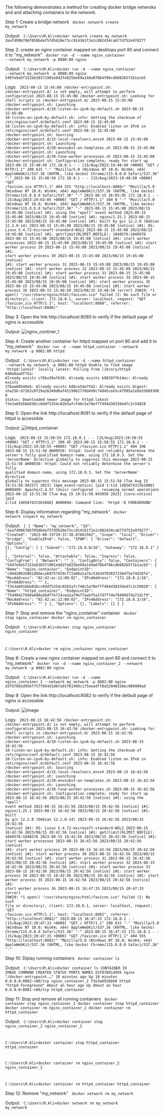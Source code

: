 The following demonstrates a method for creating docker bridge netwroks and
and attaching containers to the network:

Step 1: Create a bridge network
<code>
docker network create my_network
</code>

Output:
<code>
C:\Users\M.Ali>docker network create my_network
2eafd996706f058b4af5fd5620e73cc914161f2e2c882d34ca677d752e970277
</code>

Step 2: create an nginx container mapped on desktops port 80 and connect it to "my_network"
<code>
docker run -d --name nginx_container --network my_network -p 8080:80 nginx
</code>

Output:
<code>
C:\Users\M.Ali>docker run -d --name nginx_container --network my_network -p 8080:80 nginx
5497e9a5f152eb30371901e9d2fe825be69a14da078b4f86cdb68265f1b1acb5
</code>

Logs:
<code>
2023-08-15 15:45:08 /docker-entrypoint.sh: /docker-entrypoint.d/ is not empty, will attempt to perform configuration
2023-08-15 15:45:08 /docker-entrypoint.sh: Looking for shell scripts in /docker-entrypoint.d/
2023-08-15 15:45:08 /docker-entrypoint.sh: Launching /docker-entrypoint.d/10-listen-on-ipv6-by-default.sh
2023-08-15 15:45:08 10-listen-on-ipv6-by-default.sh: info: Getting the checksum of /etc/nginx/conf.d/default.conf
2023-08-15 15:45:08 10-listen-on-ipv6-by-default.sh: info: Enabled listen on IPv6 in /etc/nginx/conf.d/default.conf
2023-08-15 15:45:08 /docker-entrypoint.sh: Sourcing /docker-entrypoint.d/15-local-resolvers.envsh
2023-08-15 15:45:08 /docker-entrypoint.sh: Launching /docker-entrypoint.d/20-envsubst-on-templates.sh
2023-08-15 15:45:08 /docker-entrypoint.sh: Launching /docker-entrypoint.d/30-tune-worker-processes.sh
2023-08-15 15:45:08 /docker-entrypoint.sh: Configuration complete; ready for start up
2023-08-15 15:48:49 172.18.0.1 - - [15/Aug/2023:19:48:49 +0000] "GET / HTTP/1.1" 200 615 "-" "Mozilla/5.0 (Windows NT 10.0; Win64; x64) AppleWebKit/537.36 (KHTML, like Gecko) Chrome/115.0.0.0 Safari/537.36" "-"
2023-08-15 15:48:50 172.18.0.1 - - [15/Aug/2023:19:48:50 +0000] "GET /favicon.ico HTTP/1.1" 404 555 "http://localhost:8080/" "Mozilla/5.0 (Windows NT 10.0; Win64; x64) AppleWebKit/537.36 (KHTML, like Gecko) Chrome/115.0.0.0 Safari/537.36" "-"
2023-08-15 16:03:05 172.18.0.1 - - [15/Aug/2023:20:03:05 +0000] "GET / HTTP/1.1" 304 0 "-" "Mozilla/5.0 (Windows NT 10.0; Win64; x64) AppleWebKit/537.36 (KHTML, like Gecko) Chrome/115.0.0.0 Safari/537.36" "-"
2023-08-15 15:45:08 2023/08/15 19:45:08 [notice] 1#1: using the "epoll" event method
2023-08-15 15:45:08 2023/08/15 19:45:08 [notice] 1#1: nginx/1.25.1
2023-08-15 15:45:08 2023/08/15 19:45:08 [notice] 1#1: built by gcc 12.2.0 (Debian 12.2.0-14) 
2023-08-15 15:45:08 2023/08/15 19:45:08 [notice] 1#1: OS: Linux 5.4.72-microsoft-standard-WSL2
2023-08-15 15:45:08 2023/08/15 19:45:08 [notice] 1#1: getrlimit(RLIMIT_NOFILE): 1048576:1048576
2023-08-15 15:45:08 2023/08/15 19:45:08 [notice] 1#1: start worker processes
2023-08-15 15:45:08 2023/08/15 19:45:08 [notice] 1#1: start worker process 29
2023-08-15 15:45:08 2023/08/15 19:45:08 [notice] 1#1: start worker process 30
2023-08-15 15:45:08 2023/08/15 19:45:08 [notice] 1#1: start worker process 31
2023-08-15 15:45:08 2023/08/15 19:45:08 [notice] 1#1: start worker process 32
2023-08-15 15:45:08 2023/08/15 19:45:08 [notice] 1#1: start worker process 33
2023-08-15 15:45:08 2023/08/15 19:45:08 [notice] 1#1: start worker process 34
2023-08-15 15:45:08 2023/08/15 19:45:08 [notice] 1#1: start worker process 35
2023-08-15 15:45:08 2023/08/15 19:45:08 [notice] 1#1: start worker process 36
2023-08-15 15:48:50 2023/08/15 19:48:50 [error] 29#29: *1 open() "/usr/share/nginx/html/favicon.ico" failed (2: No such file or directory), client: 172.18.0.1, server: localhost, request: "GET /favicon.ico HTTP/1.1", host: "localhost:8080", referrer: "http://localhost:8080/"
</code>

Step 3: Open the link http://localhost:8080 to verify if the default page of nginx is accessible

Output:
![nginx_continer_1](https://github.com/MuhammadAli68/DockerNetworks/assets/57432644/5310ad64-d8e6-4cdd-8db2-bb815d3bb485)


Step 4: Create another container for httpd mapped on port 80 and add it to "my_network"
<code>
docker run -d --name httpd_container --network my_network -p 8081:80 httpd
</code>

Output:
<code>
C:\Users\M.Ali>docker run -d --name httpd_container --network my_network -p 8081:80 httpd
Unable to find image 'httpd:latest' locally
latest: Pulling from library/httpd
648e0aadf75a: Already exists
c76ba39af630: Already exists
b9819ffb14ec: Already exists
37baa60548e6: Already exists
6dbce5de7542: Already exists
Digest: sha256:d7262c0f29a26349d6af45199b2770d499c74d45cee5c47995a1ebb336093088
Status: Downloaded newer image for httpd:latest
f3e3a691bbb836cc0ddf5354c02b5afcf48c5a70efff494d38339e4fc2c59828
</code>

Step 5: Open the link http://localhost:8081 to verify if the default page of httpd is accessible

Output:
![httpd_container](https://github.com/MuhammadAli68/DockerNetworks/assets/57432644/dfc5be20-0826-4fc0-865a-94c0102b9dbb)

Logs:
<code>
2023-08-15 15:58:55 172.18.0.1 - - [15/Aug/2023:19:58:55 +0000] "GET / HTTP/1.1" 200 45
2023-08-15 15:58:55 172.18.0.1 - - [15/Aug/2023:19:58:55 +0000] "GET /favicon.ico HTTP/1.1" 404 196
2023-08-15 15:51:58 AH00558: httpd: Could not reliably determine the server's fully qualified domain name, using 172.18.0.3. Set the 'ServerName' directive globally to suppress this message
2023-08-15 15:51:58 AH00558: httpd: Could not reliably determine the server's fully qualified domain name, using 172.18.0.3. Set the 'ServerName' directive globally to suppress this message
2023-08-15 15:51:58 [Tue Aug 15 19:51:58.942571 2023] [mpm_event:notice] [pid 1:tid 140587431561088] AH00489: Apache/2.4.57 (Unix) configured -- resuming normal operations
2023-08-15 15:51:58 [Tue Aug 15 19:51:58.943950 2023] [core:notice] [pid 1:tid 140587431561088] AH00094: Command line: 'httpd -D FOREGROUND'
</code>

Step 6: Display information regarding "my_network"
<code>
docker network inspect my_network
</code>

Output:
<code>
[
    {
        "Name": "my_network",
        "Id": "2eafd996706f058b4af5fd5620e73cc914161f2e2c882d34ca677d752e970277",
        "Created": "2023-08-15T19:37:38.8766256Z",
        "Scope": "local",
        "Driver": "bridge",
        "EnableIPv6": false,
        "IPAM": {
            "Driver": "default",
            "Options": {},
            "Config": [
                {
                    "Subnet": "172.18.0.0/16",
                    "Gateway": "172.18.0.1"
                }
            ]
        },
        "Internal": false,
        "Attachable": false,
        "Ingress": false,
        "ConfigFrom": {
            "Network": ""
        },
        "ConfigOnly": false,
        "Containers": {
            "5497e9a5f152eb30371901e9d2fe825be69a14da078b4f86cdb68265f1b1acb5": {
                "Name": "nginx_container",
                "EndpointID": "c94d20035881d0decab0757920cf72a88a1a7bc53634f0383f3364f5e74d20fe",
                "MacAddress": "02:42:ac:12:00:02",
                "IPv4Address": "172.18.0.2/16",
                "IPv6Address": ""
            },
            "f3e3a691bbb836cc0ddf5354c02b5afcf48c5a70efff494d38339e4fc2c59828": {
                "Name": "httpd_container",
                "EndpointID": "75d40427560a688a2bdf7e714cea1a79ef7aabf5a17d7f7de79409d7da71dcf9",
                "MacAddress": "02:42:ac:12:00:03",
                "IPv4Address": "172.18.0.3/16",
                "IPv6Address": ""
            }
        },
        "Options": {},
        "Labels": {}
    }
]
</code>

Step 7: Stop and remove the "nginx_container" container
<code>
docker stop nginx_container
docker rm nginx_container
</code>

Output:
<code>
C:\Users\M.Ali>docker stop nginx_container
nginx_container

C:\Users\M.Ali>docker rm nginx_container
nginx_container
</code>

Step 8: Create a new nginx container mapped on port 80 and connect it to "my_network"
<code>
docker run -d --name nginx_container_2 --network my_network -p 8082:80 nginx
</code>

Output:
<code>
C:\Users\M.Ali>docker run -d --name nginx_container_2 --network my_network -p 8082:80 nginx
d3f87601d956f757f054d1d6fa91f61490c175eeadff8a52940150ec906909ad
</code>

Step 9: Open the link http://localhost:8082 to verify if the default page of nginx is accessible
 
Output:
![image](https://github.com/MuhammadAli68/DockerNetworks/assets/57432644/72e55d95-daf5-4b48-bfb1-7140a8dc3261)

Logs:
<code>
2023-08-15 16:42:56 /docker-entrypoint.sh: /docker-entrypoint.d/ is not empty, will attempt to perform configuration
2023-08-15 16:42:56 /docker-entrypoint.sh: Looking for shell scripts in /docker-entrypoint.d/
2023-08-15 16:42:56 /docker-entrypoint.sh: Launching /docker-entrypoint.d/10-listen-on-ipv6-by-default.sh
2023-08-15 16:42:56 10-listen-on-ipv6-by-default.sh: info: Getting the checksum of /etc/nginx/conf.d/default.conf
2023-08-15 16:42:56 10-listen-on-ipv6-by-default.sh: info: Enabled listen on IPv6 in /etc/nginx/conf.d/default.conf
2023-08-15 16:42:56 /docker-entrypoint.sh: Sourcing /docker-entrypoint.d/15-local-resolvers.envsh
2023-08-15 16:42:56 /docker-entrypoint.sh: Launching /docker-entrypoint.d/20-envsubst-on-templates.sh
2023-08-15 16:42:56 /docker-entrypoint.sh: Launching /docker-entrypoint.d/30-tune-worker-processes.sh
2023-08-15 16:42:56 /docker-entrypoint.sh: Configuration complete; ready for start up
2023-08-15 16:42:56 2023/08/15 20:42:56 [notice] 1#1: using the "epoll" event method
2023-08-15 16:42:56 2023/08/15 20:42:56 [notice] 1#1: nginx/1.25.1
2023-08-15 16:42:56 2023/08/15 20:42:56 [notice] 1#1: built by gcc 12.2.0 (Debian 12.2.0-14) 
2023-08-15 16:42:56 2023/08/15 20:42:56 [notice] 1#1: OS: Linux 5.4.72-microsoft-standard-WSL2
2023-08-15 16:42:56 2023/08/15 20:42:56 [notice] 1#1: getrlimit(RLIMIT_NOFILE): 1048576:1048576
2023-08-15 16:42:56 2023/08/15 20:42:56 [notice] 1#1: start worker processes
2023-08-15 16:42:56 2023/08/15 20:42:56 [notice] 1#1: start worker process 29
2023-08-15 16:42:56 2023/08/15 20:42:56 [notice] 1#1: start worker process 30
2023-08-15 16:42:56 2023/08/15 20:42:56 [notice] 1#1: start worker process 31
2023-08-15 16:42:56 2023/08/15 20:42:56 [notice] 1#1: start worker process 32
2023-08-15 16:42:56 2023/08/15 20:42:56 [notice] 1#1: start worker process 33
2023-08-15 16:42:56 2023/08/15 20:42:56 [notice] 1#1: start worker process 34
2023-08-15 16:42:56 2023/08/15 20:42:56 [notice] 1#1: start worker process 35
2023-08-15 16:42:56 2023/08/15 20:42:56 [notice] 1#1: start worker process 36
2023-08-15 16:47:33 2023/08/15 20:47:33 [error] 29#29: *1 open() "/usr/share/nginx/html/favicon.ico" failed (2: No such file or directory), client: 172.18.0.1, server: localhost, request: "GET /favicon.ico HTTP/1.1", host: "localhost:8082", referrer: "http://localhost:8082/"
2023-08-15 16:47:33 172.18.0.1 - - [15/Aug/2023:20:47:33 +0000] "GET / HTTP/1.1" 200 615 "-" "Mozilla/5.0 (Windows NT 10.0; Win64; x64) AppleWebKit/537.36 (KHTML, like Gecko) Chrome/115.0.0.0 Safari/537.36" "-"
2023-08-15 16:47:33 172.18.0.1 - - [15/Aug/2023:20:47:33 +0000] "GET /favicon.ico HTTP/1.1" 404 555 "http://localhost:8082/" "Mozilla/5.0 (Windows NT 10.0; Win64; x64) AppleWebKit/537.36 (KHTML, like Gecko) Chrome/115.0.0.0 Safari/537.36" "-"
</code>

Step 10: Diplay running containers
<code>
docker container ls
</code>

Output:
<code>
C:\Users\M.Ali>docker container ls
CONTAINER ID   IMAGE     COMMAND                  CREATED             STATUS             PORTS                  NAMES
d3f87601d956   nginx     "/docker-entrypoint.…"   10 minutes ago      Up 10 minutes      0.0.0.0:8082->80/tcp   nginx_container_2
f3e3a691bbb8   httpd     "httpd-foreground"       About an hour ago   Up About an hour   0.0.0.0:8081->80/tcp   httpd_container
</code>

Step 11: Stop and remove all running containers
<code>
docker container stop nginx_container_2
docker container stop httpd_container
docker container rm nginx_container_2
docker container rm httpd_container
</code>

Output:
<code>
C:\Users\M.Ali>docker container stop nginx_container_2
nginx_container_2

C:\Users\M.Ali>docker container stop httpd_container
httpd_container

C:\Users\M.Ali>docker container rm nginx_container_2
nginx_container_2

C:\Users\M.Ali>docker container rm httpd_container
httpd_container
</code>

Step 12: Remove "my_network"
<code>
docker network rm my_network
</code>

Output:
<code>
C:\Users\M.Ali>docker network rm my_network
my_network
</code>
